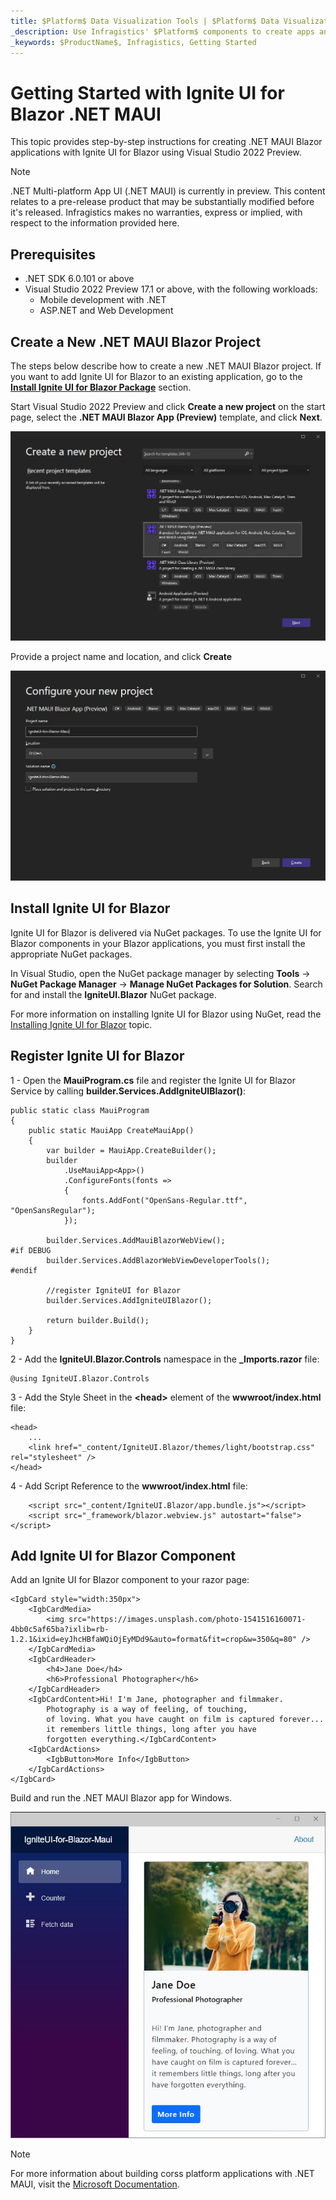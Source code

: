```yaml
---
title: $Platform$ Data Visualization Tools | $Platform$ Data Visualization Tools | Getting Started | Infragistics
_description: Use Infragistics' $Platform$ components to create apps and improve data visualization with the world’s fastest, virtualized, real-time $Platform$ data grid and streaming financial and business and financial charts.
_keywords: $ProductName$, Infragistics, Getting Started
---
```

# Getting Started with Ignite UI for Blazor .NET MAUI

This topic provides step-by-step instructions for creating .NET MAUI Blazor applications with Ignite UI for Blazor using Visual Studio 2022 Preview.

> [!NOTE]
> .NET Multi-platform App UI (.NET MAUI) is currently in preview. This content relates to a pre-release product that may be substantially modified before it's released. Infragistics makes no warranties, express or implied, with respect to the information provided here.

## Prerequisites

* .NET SDK 6.0.101 or above
* Visual Studio 2022 Preview 17.1 or above, with the following workloads:
    - Mobile development with .NET
    - ASP.NET and Web Development

## Create a New .NET MAUI Blazor Project
The steps below describe how to create a new .NET MAUI Blazor project. If you want to add Ignite UI for Blazor to an existing application, go to the [**Install Ignite UI for Blazor Package**](#install-ignite-ui-for-blazor) section.

Start Visual Studio 2022 Preview and click **Create a new project** on the start page, select the **.NET MAUI Blazor App (Preview)** template, and click **Next**.

<img src="../images/general/new-blazor-project-maui.jpg" />

Provide a project name and location, and click **Create**

<img src="../images/general/new-blazor-project-configure-maui.jpg" />

## Install Ignite UI for Blazor

Ignite UI for Blazor is delivered via NuGet packages. To use the Ignite UI for Blazor components in your Blazor applications, you must first install the appropriate NuGet packages.

In Visual Studio, open the NuGet package manager by selecting **Tools** → **NuGet Package Manager** → **Manage NuGet Packages for Solution**. Search for and install the **IgniteUI.Blazor** NuGet package.

For more information on installing Ignite UI for Blazor using NuGet, read the [Installing Ignite UI for Blazor](installing-igniteui-blazor.md) topic.

## Register Ignite UI for Blazor

1 - Open the **MauiProgram.cs** file and register the Ignite UI for Blazor Service by calling **builder.Services.AddIgniteUIBlazor()**:

```
public static class MauiProgram
{
	public static MauiApp CreateMauiApp()
	{
		var builder = MauiApp.CreateBuilder();
		builder
			.UseMauiApp<App>()
			.ConfigureFonts(fonts =>
			{
				fonts.AddFont("OpenSans-Regular.ttf", "OpenSansRegular");
			});

		builder.Services.AddMauiBlazorWebView();
#if DEBUG
		builder.Services.AddBlazorWebViewDeveloperTools();
#endif

        //register IgniteUI for Blazor
		builder.Services.AddIgniteUIBlazor();

		return builder.Build();
	}
}
```

2 - Add the **IgniteUI.Blazor.Controls** namespace in the **_Imports.razor** file:

```razor
@using IgniteUI.Blazor.Controls
```

3 - Add the Style Sheet in the **<head\>** element of the **wwwroot/index.html** file:

```razor
<head>
    ...
    <link href="_content/IgniteUI.Blazor/themes/light/bootstrap.css" rel="stylesheet" />
</head>
```

4 - Add Script Reference to the **wwwroot/index.html** file:

```razor
	<script src="_content/IgniteUI.Blazor/app.bundle.js"></script>
	<script src="_framework/blazor.webview.js" autostart="false"></script>
```

## Add Ignite UI for Blazor Component

Add an Ignite UI for Blazor component to your razor page:

```razor
<IgbCard style="width:350px">
    <IgbCardMedia>
        <img src="https://images.unsplash.com/photo-1541516160071-4bb0c5af65ba?ixlib=rb-1.2.1&ixid=eyJhcHBfaWQiOjEyMDd9&auto=format&fit=crop&w=350&q=80" />
    </IgbCardMedia>
    <IgbCardHeader>
        <h4>Jane Doe</h4>
        <h6>Professional Photographer</h6>
    </IgbCardHeader>
    <IgbCardContent>Hi! I'm Jane, photographer and filmmaker.
        Photography is a way of feeling, of touching,
        of loving. What you have caught on film is captured forever...
        it remembers little things, long after you have
        forgotten everything.</IgbCardContent>
    <IgbCardActions>
        <IgbButton>More Info</IgbButton>
    </IgbCardActions>
</IgbCard>
```

Build and run the .NET MAUI Blazor app for Windows.

<img src="../images/general/getting-started-blazor-card-windows.jpg" />

> [!NOTE]
> For more information about building corss platform applications with .NET MAUI, visit the [Microsoft Documentation](https://docs.microsoft.com/en-us/dotnet/maui/get-started/first-app?pivots=devices-android).